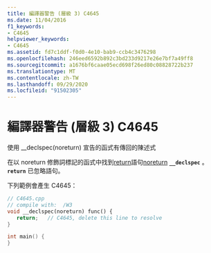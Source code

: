 ```yaml
---
title: 編譯器警告 (層級 3) C4645
ms.date: 11/04/2016
f1_keywords:
- C4645
helpviewer_keywords:
- C4645
ms.assetid: fd7c1ddf-f0d0-4e10-bab9-ccb4c3476298
ms.openlocfilehash: 246eed6592b892c3bd233d9217e26e7bf7a49ff8
ms.sourcegitcommit: a1676bf6caae05ecd698f26ed80c08828722b237
ms.translationtype: MT
ms.contentlocale: zh-TW
ms.lasthandoff: 09/29/2020
ms.locfileid: "91502305"
---
```

# <a name="compiler-warning-level-3-c4645"></a>編譯器警告 (層級 3) C4645

使用 __declspec(noreturn) 宣告的函式有傳回的陳述式

在以 noreturn 修飾詞標記的函式中找到[return](../../cpp/program-termination.md)語句[noreturn](../../cpp/noreturn.md) **`__declspec`** 。 **`return`** 已忽略語句。

下列範例會產生 C4645：

```cpp
// C4645.cpp
// compile with:  /W3
void __declspec(noreturn) func() {
   return;   // C4645, delete this line to resolve
}

int main() {
}
```
